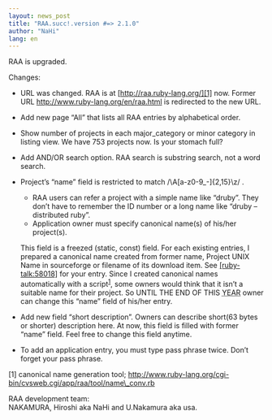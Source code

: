 ```yaml
---
layout: news_post
title: "RAA.succ!.version #=> 2.1.0"
author: "NaHi"
lang: en
---
```


RAA is upgraded.

Changes:

* URL was changed. RAA is at [http://raa.ruby-lang.org/][1] now. Former
  URL http://www.ruby-lang.org/en/raa.html is redirected to the new URL.
* Add new page “All” that lists all RAA entries by alphabetical order.
* Show number of projects in each major\_category or minor category in
  listing view. We have 753 projects now. Is your stomach full?
* Add AND/OR search option. RAA search is substring search, not a word
  search.
* Project’s “name” field is restricted to match
  /\\A\[a-z0-9\_-\]\{2,15}\\z/ .
  * RAA users can refer a project with a simple name like “druby”. They
    don’t have to remember the ID number or a long name like “druby –
    distributed ruby”.
  * Application owner must specify canonical name(s) of his/her
    project(s).

  This field is a freezed (static, const) field. For each existing
  entries, I prepared a canonical name created from former name, Project
  UNIX Name in sourceforge or filename of its download item. See
  [\[ruby-talk:58018\]][2] for your entry. Since I created canonical
  names automatically with a script<sup>[1](#fn1)</sup>, some owners
  would think that it isn’t a suitable name for their project. So UNTIL
  THE END OF THIS <acronym title="2002">YEAR</acronym> owner can change
  this “name” field of his/her entry.
* Add new field “short description”. Owners can describe short(63 bytes
  or shorter) description here. At now, this field is filled with former
  “name” field. Feel free to change this field anytime.
* To add an application entry, you must type pass phrase twice. Don’t
  forget your pass phrase.

\[1\] canonical name generation tool;
http://www.ruby-lang.org/cgi-bin/cvsweb.cgi/app/raa/tool/name\_conv.rb

<phave fun="" />

RAA development team:  
NAKAMURA, Hiroshi aka NaHi and U.Nakamura aka usa.  


[1]: http://raa.ruby-lang.org/ 
[2]: http://blade.nagaokaut.ac.jp/cgi-bin/scat.rb/ruby/ruby-talk/58018 
